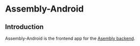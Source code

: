 # Assembly-Android

## Introduction

Assembly-Android is the frontend app for the [Asembly backend](https://github.com/AtenrevCode/Assembly).
